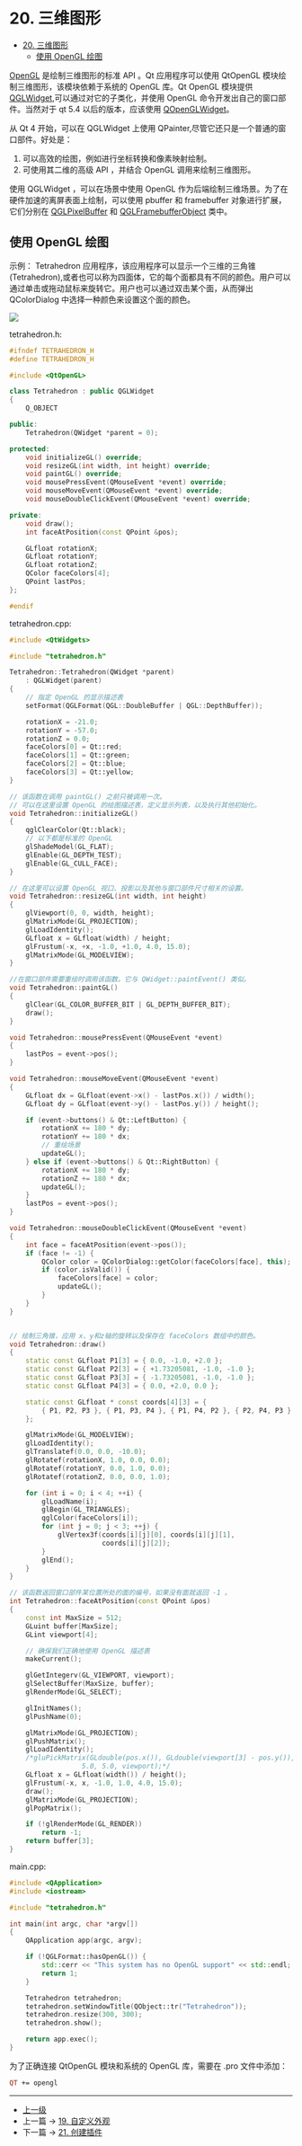 # 20. 三维图形

<!-- @import "[TOC]" {cmd="toc" depthFrom=1 depthTo=6 orderedList=false} -->

<!-- code_chunk_output -->

- [20. 三维图形](#20-三维图形)
  - [使用 OpenGL 绘图](#使用-opengl-绘图)

<!-- /code_chunk_output -->

[OpenGL](https://www.opengl.org//) 是绘制三维图形的标准 API 。Qt 应用程序可以使用 QtOpenGL 模块绘制三维图形，该模块依赖于系统的 OpenGL 库。Qt OpenGL 模块提供 [QGLWidget](https://doc.qt.io/qt-5/qglwidget.html),可以通过对它的子类化，并使用 OpenGL 命令开发出自己的窗口部件。当然对于 qt 5.4 以后的版本，应该使用 [QOpenGLWidget](https://doc.qt.io/qt-5/qopenglwidget.html)。

从 Qt 4 开始，可以在 QGLWidget 上使用 QPainter,尽管它还只是一个普通的窗口部件。好处是：

1. 可以高效的绘图，例如进行坐标转换和像素映射绘制。
2. 可使用其二维的高级 API ，并结合 OpenGL 调用来绘制三维图形。

使用 QGLWidget ，可以在场景中使用 OpenGL 作为后端绘制三维场景。为了在硬件加速的离屏表面上绘制，可以使用 pbuffer 和  framebuffer 对象进行扩展，它们分别在 [QGLPixelBuffer](https://doc.qt.io/qt-5/qglpixelbuffer.html) 和 [QGLFramebufferObject](https://doc.qt.io/qt-5/qglframebufferobject.html) 类中。

## 使用 OpenGL 绘图

示例： Tetrahedron 应用程序，该应用程序可以显示一个三维的三角锥(Tetrahedron),或者也可以称为四面体，它的每个面都具有不同的颜色。用户可以通过单击或拖动鼠标来旋转它。用户也可以通过双击某个面，从而弹出 QColorDialog 中选择一种颜色来设置这个面的颜色。

![](../images/20_3DGraphics_202103211716_1.png)

tetrahedron.h:

```c++
#ifndef TETRAHEDRON_H
#define TETRAHEDRON_H

#include <QtOpenGL>

class Tetrahedron : public QGLWidget
{
    Q_OBJECT

public:
    Tetrahedron(QWidget *parent = 0);

protected:
    void initializeGL() override;
    void resizeGL(int width, int height) override;
    void paintGL() override;
    void mousePressEvent(QMouseEvent *event) override;
    void mouseMoveEvent(QMouseEvent *event) override;
    void mouseDoubleClickEvent(QMouseEvent *event) override;

private:
    void draw();
    int faceAtPosition(const QPoint &pos);

    GLfloat rotationX;
    GLfloat rotationY;
    GLfloat rotationZ;
    QColor faceColors[4];
    QPoint lastPos;
};

#endif
```

tetrahedron.cpp:

```c++
#include <QtWidgets>

#include "tetrahedron.h"

Tetrahedron::Tetrahedron(QWidget *parent)
    : QGLWidget(parent)
{
    // 指定 OpenGL 的显示描述表
    setFormat(QGLFormat(QGL::DoubleBuffer | QGL::DepthBuffer));

    rotationX = -21.0;
    rotationY = -57.0;
    rotationZ = 0.0;
    faceColors[0] = Qt::red;
    faceColors[1] = Qt::green;
    faceColors[2] = Qt::blue;
    faceColors[3] = Qt::yellow;
}

// 该函数在调用 paintGL() 之前只被调用一次。
// 可以在这里设置 OpenGL 的绘图描述表，定义显示列表，以及执行其他初始化。
void Tetrahedron::initializeGL()
{
    qglClearColor(Qt::black);
    // 以下都是标准的 OpenGL
    glShadeModel(GL_FLAT);
    glEnable(GL_DEPTH_TEST);
    glEnable(GL_CULL_FACE);
}

// 在这里可以设置 OpenGL 视口、投影以及其他与窗口部件尺寸相关的设置。
void Tetrahedron::resizeGL(int width, int height)
{
    glViewport(0, 0, width, height);
    glMatrixMode(GL_PROJECTION);
    glLoadIdentity();
    GLfloat x = GLfloat(width) / height;
    glFrustum(-x, +x, -1.0, +1.0, 4.0, 15.0);
    glMatrixMode(GL_MODELVIEW);
}

//在窗口部件需要重绘时调用该函数。它与 QWidget::paintEvent() 类似。
void Tetrahedron::paintGL()
{
    glClear(GL_COLOR_BUFFER_BIT | GL_DEPTH_BUFFER_BIT);
    draw();
}

void Tetrahedron::mousePressEvent(QMouseEvent *event)
{
    lastPos = event->pos();
}

void Tetrahedron::mouseMoveEvent(QMouseEvent *event)
{
    GLfloat dx = GLfloat(event->x() - lastPos.x()) / width();
    GLfloat dy = GLfloat(event->y() - lastPos.y()) / height();

    if (event->buttons() & Qt::LeftButton) {
        rotationX += 180 * dy;
        rotationY += 180 * dx;
        // 重绘场景
        updateGL();
    } else if (event->buttons() & Qt::RightButton) {
        rotationX += 180 * dy;
        rotationZ += 180 * dx;
        updateGL();
    }
    lastPos = event->pos();
}

void Tetrahedron::mouseDoubleClickEvent(QMouseEvent *event)
{
    int face = faceAtPosition(event->pos());
    if (face != -1) {
        QColor color = QColorDialog::getColor(faceColors[face], this);
        if (color.isValid()) {
            faceColors[face] = color;
            updateGL();
        }
    }
}


// 绘制三角锥，应用 x、y和z轴的旋转以及保存在 faceColors 数组中的颜色。
void Tetrahedron::draw()
{
    static const GLfloat P1[3] = { 0.0, -1.0, +2.0 };
    static const GLfloat P2[3] = { +1.73205081, -1.0, -1.0 };
    static const GLfloat P3[3] = { -1.73205081, -1.0, -1.0 };
    static const GLfloat P4[3] = { 0.0, +2.0, 0.0 };

    static const GLfloat * const coords[4][3] = {
        { P1, P2, P3 }, { P1, P3, P4 }, { P1, P4, P2 }, { P2, P4, P3 }
    };

    glMatrixMode(GL_MODELVIEW);
    glLoadIdentity();
    glTranslatef(0.0, 0.0, -10.0);
    glRotatef(rotationX, 1.0, 0.0, 0.0);
    glRotatef(rotationY, 0.0, 1.0, 0.0);
    glRotatef(rotationZ, 0.0, 0.0, 1.0);

    for (int i = 0; i < 4; ++i) {
        glLoadName(i);
        glBegin(GL_TRIANGLES);
        qglColor(faceColors[i]);
        for (int j = 0; j < 3; ++j) {
            glVertex3f(coords[i][j][0], coords[i][j][1],
                       coords[i][j][2]);
        }
        glEnd();
    }
}

// 该函数返回窗口部件某位置所处的面的编号，如果没有面就返回 -1 。
int Tetrahedron::faceAtPosition(const QPoint &pos)
{
    const int MaxSize = 512;
    GLuint buffer[MaxSize];
    GLint viewport[4];

    // 确保我们正确地使用 OpenGL 描述表
    makeCurrent();

    glGetIntegerv(GL_VIEWPORT, viewport);
    glSelectBuffer(MaxSize, buffer);
    glRenderMode(GL_SELECT);

    glInitNames();
    glPushName(0);

    glMatrixMode(GL_PROJECTION);
    glPushMatrix();
    glLoadIdentity();
    /*gluPickMatrix(GLdouble(pos.x()), GLdouble(viewport[3] - pos.y()),
                  5.0, 5.0, viewport);*/
    GLfloat x = GLfloat(width()) / height();
    glFrustum(-x, x, -1.0, 1.0, 4.0, 15.0);
    draw();
    glMatrixMode(GL_PROJECTION);
    glPopMatrix();

    if (!glRenderMode(GL_RENDER))
        return -1;
    return buffer[3];
}
```

main.cpp:

```c++
#include <QApplication>
#include <iostream>

#include "tetrahedron.h"

int main(int argc, char *argv[])
{
    QApplication app(argc, argv);

    if (!QGLFormat::hasOpenGL()) {
        std::cerr << "This system has no OpenGL support" << std::endl;
        return 1;
    }

    Tetrahedron tetrahedron;
    tetrahedron.setWindowTitle(QObject::tr("Tetrahedron"));
    tetrahedron.resize(300, 300);
    tetrahedron.show();

    return app.exec();
}
```

为了正确连接 QtOpenGL 模块和系统的 OpenGL 库，需要在 .pro 文件中添加：

```pro
QT += opengl
```


---
- [上一级](README.md)
- 上一篇 -> [19. 自定义外观](19_cutomStyle.md)
- 下一篇 -> [21. 创建插件](21_createPlugin.md)
